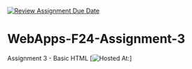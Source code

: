 [![Review Assignment Due Date](https://classroom.github.com/assets/deadline-readme-button-24ddc0f5d75046c5622901739e7c5dd533143b0c8e959d652212380cedb1ea36.svg)](https://classroom.github.com/a/qJp_9AXf)
# WebApps-F24-Assignment-3
Assignment 3 - Basic HTML
[![Hosted At: ](https://44-563-web-apps-s24.github.io/44563-webapps-s24-assignment3-sricheekati/)]